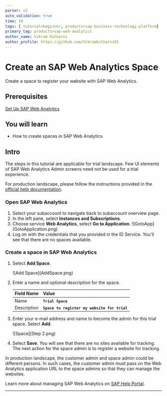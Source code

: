 ```yaml
---
parser: v2
auto_validation: true
time: 10
tags: [ tutorial>beginner, products>sap-business-technology-platform]
primary_tag: products>sap-web-analytics
author_name: Vikram Kulkarni
author_profile: https://github.com/Vikramkulkarni01
---
```


# Create an SAP Web Analytics Space
<!-- description --> Create a space to register your website with SAP Web Analytics.

## Prerequisites
[Set Up SAP Web Analytics](cp-webanalytics-setup)


## You will learn
  - How to create spaces in SAP Web Analytics

## Intro
The steps in this tutorial are applicable for trial landscape. Few UI elements of SAP Web Analytics Admin screens need not be used for a trial experience.

For production landscape, please follow the instructions provided in the [official help documentation](https://help.sap.com/viewer/e342b49c78c74d4e8ebc00700a791aee/Cloud/en-US/9788e0c77afb4c1da7c1aa4ea5899b40.html).

### Open SAP Web Analytics


1. Select your subaccount to navigate back to subaccount overview page.
2. In the left pane, select **Instances and Subscriptions**.
3. Choose service **Web Analytics**, select **Go to Application**.
    <!-- border -->![GotoApp](GotoApplication.png)
4. Log on with the credentials that you provided in the ID Service. You'll see that there are no spaces available.


### Create a space in SAP Web Analytics


1. Select **Add Space**.
    <!-- border -->![Add Space](AddSpace.png)

2. Enter a name and optional description for the space.

    |  Field Name       | Value
    |  :-------------   | :-------------
    |  Name             | **``Trial Space``**
    |  Description      | **``Space to register my website for trial``**

3. Enter your e-mail address and name to become the admin for this trial space. Select **Add**.

    <!-- border -->![Space](Step 2.png)

4. Select **Save**. You will see that there are no sites available for tracking. The next action for the space admin is to register a website for tracking.

In production landscape, the customer admin and space admin could be different persons. In such cases, the customer admin must pass on the Web Analytics application URL to the space admins so that they can manage the websites.

Learn more about managing SAP Web Analytics on [SAP Help Portal](https://help.sap.com/viewer/e342b49c78c74d4e8ebc00700a791aee/Cloud/en-US/9b283b52788247a0b613b478b0842dca.html).



---
